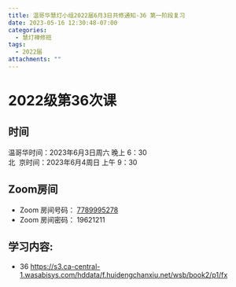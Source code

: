 ```yaml
---
title: 温哥华慧灯小组2022届6月3日共修通知-36 第一阶段复习
date: 2023-05-16 12:30:48-07:00
categories:
  - 慧灯禅修班
tags:
  - 2022届
attachments: ""
---
```

# 2022级第36次课

## 时间

温哥华时间：2023年6月3日周六 晚上 6：30\
北  京时间：2023年6月4周日 上午 9：30

## Zoom房间

* Zoom 房间号码： [7789995278](https://us02web.zoom.us/j/7789995278?pwd=VjZmbWJFY2k2K0E5RVB2cTNIQmhqUT09)
* Zoom 房间密码： 19621211

## 学习内容:

* 36 <https://s3.ca-central-1.wasabisys.com/hddata/f.huidengchanxiu.net/wsb/book2/p1/fx>
